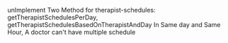 unImplement Two Method for therapist-schedules: getTherapistSchedulesPerDay, getTherapistSchedulesBasedOnTherapistAndDay
In Same day and Same Hour, A doctor can't have multiple schedule
